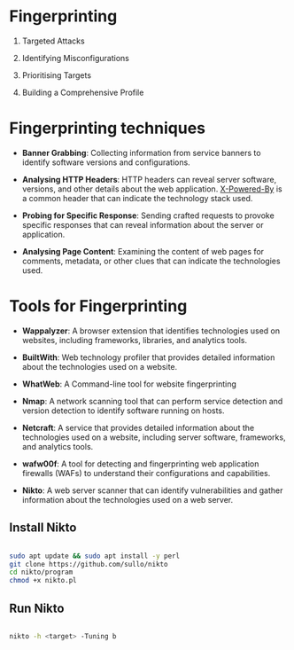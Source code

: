 # Fingerprinting


1. Targeted Attacks

2. Identifying Misconfigurations

3. Prioritising Targets

4. Building a Comprehensive Profile

# Fingerprinting techniques

- **Banner Grabbing**: Collecting information from service banners to identify software versions and configurations.

- **Analysing HTTP Headers**: HTTP headers can reveal server software, versions, and other details about the web application. [X-Powered-By](https://developer.mozilla.org/en-US/docs/Web/HTTP/Headers/X-Powered-By) is a common header that can indicate the technology stack used.

- **Probing for Specific Response**: Sending crafted requests to provoke specific responses that can reveal information about the server or application.

- **Analysing Page Content**: Examining the content of web pages for comments, metadata, or other clues that can indicate the technologies used.


# Tools for Fingerprinting

- **Wappalyzer**: A browser extension that identifies technologies used on websites, including frameworks, libraries, and analytics tools.

- **BuiltWith**: Web technology profiler that provides detailed information about the technologies used on a website.

- **WhatWeb**: A Command-line tool for website fingerprinting

- **Nmap**: A network scanning tool that can perform service detection and version detection to identify software running on hosts.

- **Netcraft**: A service that provides detailed information about the technologies used on a website, including server software, frameworks, and analytics tools.

- **wafw00f**: A tool for detecting and fingerprinting web application firewalls (WAFs) to understand their configurations and capabilities.

- **Nikto**: A web server scanner that can identify vulnerabilities and gather information about the technologies used on a web server.

## Install Nikto

```bash

sudo apt update && sudo apt install -y perl
git clone https://github.com/sullo/nikto
cd nikto/program
chmod +x nikto.pl

```

## Run Nikto

```bash

nikto -h <target> -Tuning b

```


